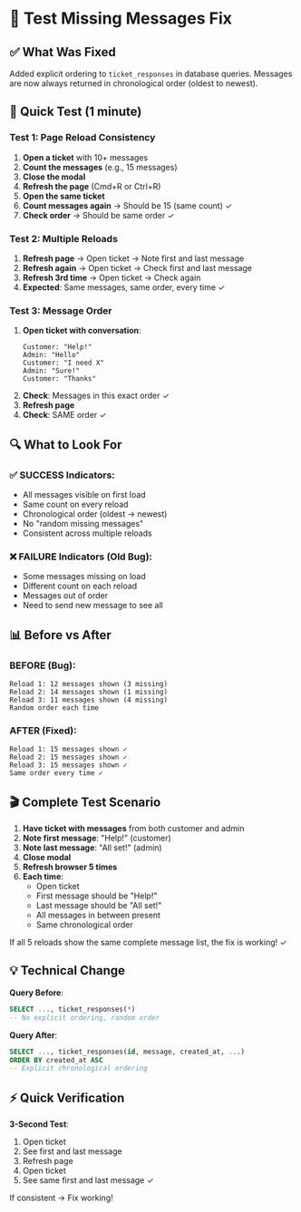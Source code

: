 # 🧪 Test Missing Messages Fix

## ✅ What Was Fixed

Added explicit ordering to `ticket_responses` in database queries. Messages are now always returned in chronological order (oldest to newest).

## 🎯 Quick Test (1 minute)

### Test 1: Page Reload Consistency
1. **Open a ticket** with 10+ messages
2. **Count the messages** (e.g., 15 messages)
3. **Close the modal**
4. **Refresh the page** (Cmd+R or Ctrl+R)
5. **Open the same ticket**
6. **Count messages again** → Should be 15 (same count) ✓
7. **Check order** → Should be same order ✓

### Test 2: Multiple Reloads
1. **Refresh page** → Open ticket → Note first and last message
2. **Refresh again** → Open ticket → Check first and last message
3. **Refresh 3rd time** → Open ticket → Check again
4. **Expected**: Same messages, same order, every time ✓

### Test 3: Message Order
1. **Open ticket with conversation**:
   ```
   Customer: "Help!"
   Admin: "Hello"
   Customer: "I need X"
   Admin: "Sure!"
   Customer: "Thanks"
   ```
2. **Check**: Messages in this exact order ✓
3. **Refresh page**
4. **Check**: SAME order ✓

## 🔍 What to Look For

### ✅ SUCCESS Indicators:
- All messages visible on first load
- Same count on every reload
- Chronological order (oldest → newest)
- No "random missing messages"
- Consistent across multiple reloads

### ❌ FAILURE Indicators (Old Bug):
- Some messages missing on load
- Different count on each reload
- Messages out of order
- Need to send new message to see all

## 📊 Before vs After

### BEFORE (Bug):
```
Reload 1: 12 messages shown (3 missing)
Reload 2: 14 messages shown (1 missing)
Reload 3: 11 messages shown (4 missing)
Random order each time
```

### AFTER (Fixed):
```
Reload 1: 15 messages shown ✓
Reload 2: 15 messages shown ✓
Reload 3: 15 messages shown ✓
Same order every time ✓
```

## 🎬 Complete Test Scenario

1. **Have ticket with messages** from both customer and admin
2. **Note first message**: "Help!" (customer)
3. **Note last message**: "All set!" (admin)
4. **Close modal**
5. **Refresh browser 5 times**
6. **Each time**:
   - Open ticket
   - First message should be "Help!"
   - Last message should be "All set!"
   - All messages in between present
   - Same chronological order

If all 5 reloads show the same complete message list, the fix is working! ✓

## 💡 Technical Change

**Query Before**:
```sql
SELECT ..., ticket_responses(*)
-- No explicit ordering, random order
```

**Query After**:
```sql
SELECT ..., ticket_responses(id, message, created_at, ...)
ORDER BY created_at ASC
-- Explicit chronological ordering
```

## ⚡ Quick Verification

**3-Second Test**:
1. Open ticket
2. See first and last message
3. Refresh page
4. Open ticket
5. See same first and last message ✓

If consistent → Fix working!
